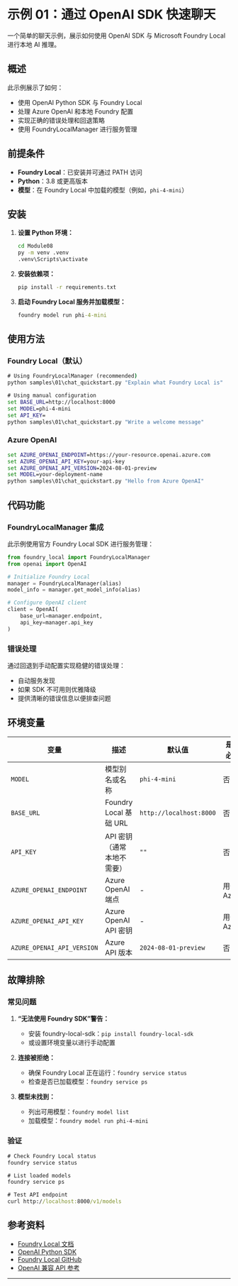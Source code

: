 <!--
CO_OP_TRANSLATOR_METADATA:
{
  "original_hash": "fb649a75048715165e76e20b366620a9",
  "translation_date": "2025-09-24T09:38:05+00:00",
  "source_file": "Module08/samples/01/README.md",
  "language_code": "zh"
}
-->
# 示例 01：通过 OpenAI SDK 快速聊天

一个简单的聊天示例，展示如何使用 OpenAI SDK 与 Microsoft Foundry Local 进行本地 AI 推理。

## 概述

此示例展示了如何：
- 使用 OpenAI Python SDK 与 Foundry Local
- 处理 Azure OpenAI 和本地 Foundry 配置
- 实现正确的错误处理和回退策略
- 使用 FoundryLocalManager 进行服务管理

## 前提条件

- **Foundry Local**：已安装并可通过 PATH 访问
- **Python**：3.8 或更高版本
- **模型**：在 Foundry Local 中加载的模型（例如，`phi-4-mini`）

## 安装

1. **设置 Python 环境：**
   ```cmd
   cd Module08
   py -m venv .venv
   .venv\Scripts\activate
   ```

2. **安装依赖项：**
   ```cmd
   pip install -r requirements.txt
   ```

3. **启动 Foundry Local 服务并加载模型：**
   ```cmd
   foundry model run phi-4-mini
   ```


## 使用方法

### Foundry Local（默认）

```cmd
# Using FoundryLocalManager (recommended)
python samples\01\chat_quickstart.py "Explain what Foundry Local is"

# Using manual configuration
set BASE_URL=http://localhost:8000
set MODEL=phi-4-mini
set API_KEY=
python samples\01\chat_quickstart.py "Write a welcome message"
```


### Azure OpenAI

```cmd
set AZURE_OPENAI_ENDPOINT=https://your-resource.openai.azure.com
set AZURE_OPENAI_API_KEY=your-api-key
set AZURE_OPENAI_API_VERSION=2024-08-01-preview
set MODEL=your-deployment-name
python samples\01\chat_quickstart.py "Hello from Azure OpenAI"
```


## 代码功能

### FoundryLocalManager 集成

此示例使用官方 Foundry Local SDK 进行服务管理：

```python
from foundry_local import FoundryLocalManager
from openai import OpenAI

# Initialize Foundry Local
manager = FoundryLocalManager(alias)
model_info = manager.get_model_info(alias)

# Configure OpenAI client
client = OpenAI(
    base_url=manager.endpoint,
    api_key=manager.api_key
)
```


### 错误处理

通过回退到手动配置实现稳健的错误处理：
- 自动服务发现
- 如果 SDK 不可用则优雅降级
- 提供清晰的错误信息以便排查问题

## 环境变量

| 变量 | 描述 | 默认值 | 是否必需 |
|------|------|--------|----------|
| `MODEL` | 模型别名或名称 | `phi-4-mini` | 否 |
| `BASE_URL` | Foundry Local 基础 URL | `http://localhost:8000` | 否 |
| `API_KEY` | API 密钥（通常本地不需要） | `""` | 否 |
| `AZURE_OPENAI_ENDPOINT` | Azure OpenAI 端点 | - | 用于 Azure |
| `AZURE_OPENAI_API_KEY` | Azure OpenAI API 密钥 | - | 用于 Azure |
| `AZURE_OPENAI_API_VERSION` | Azure API 版本 | `2024-08-01-preview` | 否 |

## 故障排除

### 常见问题

1. **“无法使用 Foundry SDK”警告：**
   - 安装 foundry-local-sdk：`pip install foundry-local-sdk`
   - 或设置环境变量以进行手动配置

2. **连接被拒绝：**
   - 确保 Foundry Local 正在运行：`foundry service status`
   - 检查是否已加载模型：`foundry service ps`

3. **模型未找到：**
   - 列出可用模型：`foundry model list`
   - 加载模型：`foundry model run phi-4-mini`

### 验证

```cmd
# Check Foundry Local status
foundry service status

# List loaded models
foundry service ps

# Test API endpoint
curl http://localhost:8000/v1/models
```


## 参考资料

- [Foundry Local 文档](https://learn.microsoft.com/azure/ai-foundry/foundry-local/)
- [OpenAI Python SDK](https://github.com/openai/openai-python)
- [Foundry Local GitHub](https://github.com/microsoft/Foundry-Local)
- [OpenAI 兼容 API 参考](https://learn.microsoft.com/azure/ai-foundry/foundry-local/how-to/how-to-integrate-with-inference-sdks)

---

